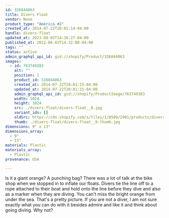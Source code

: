 ```yaml
---
id: 326844063
title: Divers Float
vendor: None
product_type: "America #2"
created_at: 2014-07-22T20:01:14-04:00
handle: divers-float
updated_at: 2023-08-02T14:36:27-04:00
published_at: 2011-06-02T14:32:00-04:00
tags: ""
status: active
admin_graphql_api_id: gid://shopify/Product/326844063
images:
  - id: 763749383
    alt: ""
    position: 1
    product_id: 326844063
    created_at: 2014-07-22T20:01:15-04:00
    updated_at: 2014-07-22T20:01:15-04:00
    admin_graphql_api_id: gid://shopify/ProductImage/763749383
    width: 1024
    height: 1024
    src: ./divers-float/divers-float__0.jpg
    variant_ids: []
    oldSrc: https://cdn.shopify.com/s/files/1/0589/2901/products/diversfloat-x.jpeg?v=1406073675
    thumb: ./divers-float/divers-float__0-thumb.jpg
dimensions: 9" x 13"
dimensions_array:
  - 9"
  - 13"
materials: Plastic
materials_array:
  - Plastic
provenance: USA

---
```


Is it a giant orange? A punching bag? There was a lot of talk at the bike shop when we stopped in to inflate our floats. Divers tie the line off to a rope attached to their boat and hold onto the line before they dive and also as a marker when they are diving. You can't miss the bright orange from under the sea. That's a pretty picture. If you are not a diver, I am not sure exactly what you can do with it besides admire and like it and think about going diving. Why not?